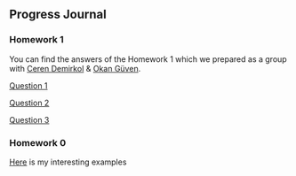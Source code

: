 ## Progress Journal

### Homework 1

You can find the answers of the Homework 1 which we prepared as a group with [Ceren Demirkol](https://etm-58d.github.io/spring20-cerendemirkol) & [Okan Güven](https://etm-58d.github.io/spring20-guven80).

[Question 1](files\deneme.html)

[Question 2](files\deneme.html)

[Question 3](files\deneme.html)

### Homework 0

[Here](files/example_homework_0.html) is my interesting examples
